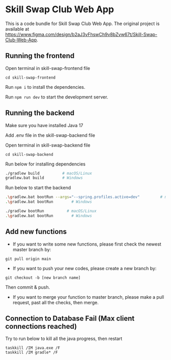 
  # Skill Swap Club Web App

  This is a code bundle for Skill Swap Club Web App. The original project is available at https://www.figma.com/design/b2aJ3vFhswCh9v8bZvw67t/Skill-Swap-Club-Web-App.

  ## Running the frontend

  Open terminal in skill-swap-frontend file

  ```
  cd skill-swap-frontend
  ```

  Run `npm i` to install the dependencies.

  Run `npm run dev` to start the development server.

  ## Running the backend

  Make sure you have installed Java 17
  
  Add .env file in the skill-swap-backend file

  Open terminal in skill-swap-backend file

  ```
  cd skill-swap-backend
  ```

  Run below for installing dependencies

  ```bash
  ./gradlew build          # macOS/Linux
  gradlew.bat build        # Windows
  ```
  
  Run below to start the backend

   ```bash
  .\gradlew.bat bootRun --args="--spring.profiles.active=dev"         # macOS/Linux
  .\gradlew.bat bootRun        # Windows
  ```

  ```bash
  ./gradlew bootRun          # macOS/Linux
  .\gradlew.bat bootRun        # Windows
  ```
  
  ## Add new functions

  - If you want to write some new functions, please first check the newest master branch by:

  ```
  git pull origin main
  ```

  - If you want to push your new codes, please create a new branch by:

  ```
  git checkout -b [new branch name]
  ```
  
  Then commit & push.

  - If you want to merge your function to master branch, please make a pull request, past all the checks, then merge.

## Connection to Database Fail (Max client connections reached)

  Try to run below to kill all the java progress, then restart

  ```
  taskkill /IM java.exe /F
  taskkill /IM gradle* /F
  ```
